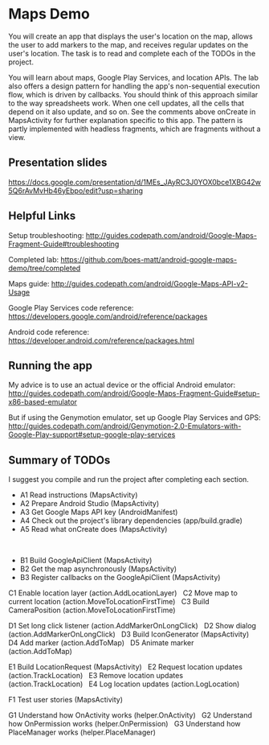 # Maps Demo

 You will create an app that displays the user's location on the map,
 allows the user to add markers to the map, and receives regular updates
 on the user's location.  The task is to read and complete each of the
 TODOs in the project.

 You will learn about maps, Google Play Services, and location APIs.
 The lab also offers a design pattern for handling the app's non-sequential
 execution flow, which is driven by callbacks.  You should think of this
 approach similar to the way spreadsheets work.  When one cell updates, all
 the cells that depend on it also update, and so on. See the comments above
 onCreate in MapsActivity for further explanation specific to this app.  The
 pattern is partly implemented with headless fragments, which are fragments
 without a view.

## Presentation slides
 https://docs.google.com/presentation/d/1MEs_JAyRC3J0YOX0bce1XBG42w5Q6rAvMvHb46yEbpo/edit?usp=sharing

## Helpful Links
 Setup troubleshooting: http://guides.codepath.com/android/Google-Maps-Fragment-Guide#troubleshooting
 
 Completed lab: https://github.com/boes-matt/android-google-maps-demo/tree/completed

 Maps guide: http://guides.codepath.com/android/Google-Maps-API-v2-Usage

 Google Play Services code reference: https://developers.google.com/android/reference/packages

 Android code reference: https://developer.android.com/reference/packages.html

## Running the app
 My advice is to use an actual device or the official Android emulator:
 http://guides.codepath.com/android/Google-Maps-Fragment-Guide#setup-x86-based-emulator

 But if using the Genymotion emulator, set up Google Play Services and GPS:
 http://guides.codepath.com/android/Genymotion-2.0-Emulators-with-Google-Play-support#setup-google-play-services

## Summary of TODOs
 I suggest you compile and run the project after completing each section.

* A1 Read instructions (MapsActivity)
* A2 Prepare Android Studio (MapsActivity)
* A3 Get Google Maps API key (AndroidManifest)
* A4 Check out the project's library dependencies (app/build.gradle)
* A5 Read what onCreate does (MapsActivity)  

&nbsp;&nbsp;&nbsp;&nbsp;&nbsp;&nbsp;&nbsp;&nbsp;





* B1 Build GoogleApiClient (MapsActivity)&nbsp;
* B2 Get the map asynchronously (MapsActivity)&nbsp;
* B3 Register callbacks on the GoogleApiClient (MapsActivity)&nbsp;
&nbsp;


C1 Enable location layer (action.AddLocationLayer)&nbsp;&nbsp;
C2 Move map to current location (action.MoveToLocationFirstTime)&nbsp;&nbsp;
C3 Build CameraPosition (action.MoveToLocationFirstTime)&nbsp;&nbsp;
&nbsp;

D1 Set long click listener (action.AddMarkerOnLongClick)&nbsp;&nbsp;
D2 Show dialog (action.AddMarkerOnLongClick)&nbsp;&nbsp;
D3 Build IconGenerator (MapsActivity)&nbsp;&nbsp;
D4 Add marker (action.AddToMap)&nbsp;&nbsp;
D5 Animate marker (action.AddToMap)&nbsp;&nbsp;
&nbsp;

E1 Build LocationRequest (MapsActivity)&nbsp;&nbsp;
E2 Request location updates (action.TrackLocation)&nbsp;&nbsp;
E3 Remove location updates (action.TrackLocation)&nbsp;&nbsp;
E4 Log location updates (action.LogLocation)&nbsp;&nbsp;
&nbsp;

F1 Test user stories (MapsActivity)&nbsp;&nbsp;
&nbsp;

G1 Understand how OnActivity works (helper.OnActivity)&nbsp;&nbsp;
G2 Understand how OnPermission works (helper.OnPermission)&nbsp;&nbsp;
G3 Understand how PlaceManager works (helper.PlaceManager)&nbsp;&nbsp;
